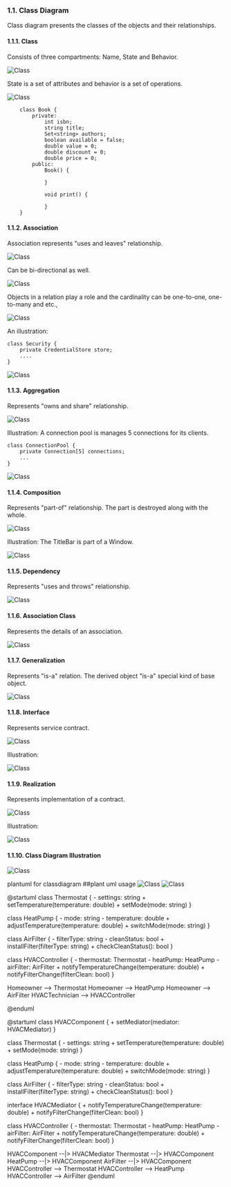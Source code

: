 ### 1.1. Class Diagram ###

Class diagram presents the classes of the objects and their relationships.

#### 1.1.1. Class ####
Consists of three compartments: Name, State and Behavior.

![Class](notation/classes/class-1.png)

State is a set of attributes and behavior is a set of operations.

![Class](notation/classes/class-2.png)

```
    class Book {
        private:
            int isbn;
            string title;
            Set<string> authors;
            boolean available = false;
            double value = 0;
            double discount = 0;
            double price = 0;
        public:
            Book() {

            }

            void print() {

            }
    }
```

#### 1.1.2. Association ####

Association represents "uses and leaves" relationship. 

![Class](notation/classes/association-1.png)

Can be bi-directional as well.

![Class](notation/classes/association-2.png)

Objects in a relation play a role and the cardinality can be one-to-one, one-to-many and etc., 

![Class](notation/classes/association-3.png)

An illustration:

```
class Security {
    private CredentialStore store;
    ....
}
```

![Class](notation/classes/association-4.png)

#### 1.1.3. Aggregation ####

Represents "owns and share" relationship.

![Class](notation/classes/aggregation-1.png)

Illustration: A connection pool is manages 5 connections for its clients. 

```
class ConnectionPool {
    private Connection[5] connections;
    ...
}
```

![Class](notation/classes/aggregation-2.png)

#### 1.1.4. Composition ####

Represents "part-of" relationship. The part is destroyed along with the whole. 

![Class](notation/classes/composition-1.png)

Illustration: The TitleBar is part of a Window.

![Class](notation/classes/composition-2.png)

#### 1.1.5. Dependency ####

Represents "uses and throws" relationship. 

![Class](notation/classes/dependency.png)

#### 1.1.6. Association Class ####

Represents the details of an association.

![Class](notation/classes/association-class.png)

#### 1.1.7. Generalization ####

Represents "is-a" relation. The derived object "is-a" special kind of base object.

![Class](notation/classes/generalization-1.png)

#### 1.1.8. Interface ####

Represents service contract. 

![Class](notation/classes/interface-1.png)

Illustration:

![Class](notation/classes/interface-2.png)

#### 1.1.9. Realization ####

Represents implementation of a contract. 

![Class](notation/classes/realization-1.png)

Illustration: 

![Class](notation/classes/realization-2.png)

#### 1.1.10. Class Diagram Illustration ####

![Class](notation/classes/class-diagram.png)



plantuml for classdiagram
##plant uml usage
![Class](notation/classes/plantuml.png)
![Class](notation/classes/plantumlclass.png)


@startuml
class Thermostat {
    - settings: string
    + setTemperature(temperature: double)
    + setMode(mode: string)
}

class HeatPump {
    - mode: string
    - temperature: double
    + adjustTemperature(temperature: double)
    + switchMode(mode: string)
}

class AirFilter {
    - filterType: string
    - cleanStatus: bool
    + installFilter(filterType: string)
    + checkCleanStatus(): bool
}

class HVACController {
    - thermostat: Thermostat
    - heatPump: HeatPump
    - airFilter: AirFilter
    + notifyTemperatureChange(temperature: double)
    + notifyFilterChange(filterClean: bool)
}

Homeowner --> Thermostat
Homeowner --> HeatPump
Homeowner --> AirFilter
HVACTechnician --> HVACController

@enduml

@startuml
class HVACComponent {
    + setMediator(mediator: HVACMediator)
}

class Thermostat {
    - settings: string
    + setTemperature(temperature: double)
    + setMode(mode: string)
}

class HeatPump {
    - mode: string
    - temperature: double
    + adjustTemperature(temperature: double)
    + switchMode(mode: string)
}

class AirFilter {
    - filterType: string
    - cleanStatus: bool
    + installFilter(filterType: string)
    + checkCleanStatus(): bool
}

interface HVACMediator {
    + notifyTemperatureChange(temperature: double)
    + notifyFilterChange(filterClean: bool)
}

class HVACController {
    - thermostat: Thermostat
    - heatPump: HeatPump
    - airFilter: AirFilter
    + notifyTemperatureChange(temperature: double)
    + notifyFilterChange(filterClean: bool)
}

HVACComponent --|> HVACMediator
Thermostat --|> HVACComponent
HeatPump --|> HVACComponent
AirFilter --|> HVACComponent
HVACController --> Thermostat
HVACController --> HeatPump
HVACController --> AirFilter
@enduml



